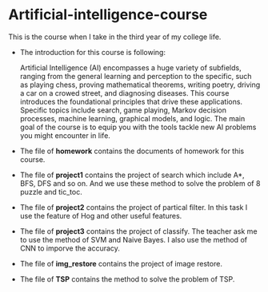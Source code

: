 # Artificial-intelligence-course
This is the course when I take in the third year of my college life.

* The introduction for this course is following:

  Artificial Intelligence (AI) encompasses a huge variety of subfields, ranging from the general learning
  and perception to the specific, such as playing chess, proving mathematical theorems, writing poetry, driving a car on a crowed street, and diagnosing diseases. This course introduces the foundational principles that drive these applications. Specific topics include search, game playing, Markov decision
  processes, machine learning, graphical models, and logic. The main goal of the course is to equip you with the tools tackle new AI problems you might encounter in life.

* The file of **homework** contains the documents of homework for this course.

* The file of **project1** contains the project of search which include A*, BFS, DFS and so on. And we use these method to solve the problem of 8 puzzle and tic_toc.

* The file of **project2** contains the project of partical filter. In this task I use the feature of Hog and other useful features.

* The file of **project3** contains the project of classify. The teacher ask me to use the method of SVM and Naive Bayes. I also use the method of CNN to imporve the accuracy.

* The file of **img_restore** contains the project of image restore.

* The file of **TSP** contains the method to solve the problem of TSP.
  ​